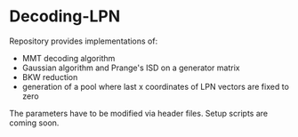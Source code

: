 # Decoding-LPN
Repository provides implementations of:  
- MMT decoding algorithm  
- Gaussian algorithm and Prange's ISD on a generator matrix  
- BKW reduction  
- generation of a pool where last x coordinates of LPN vectors are fixed to zero  
  
The parameters have to be modified via header files. Setup scripts are coming soon.  